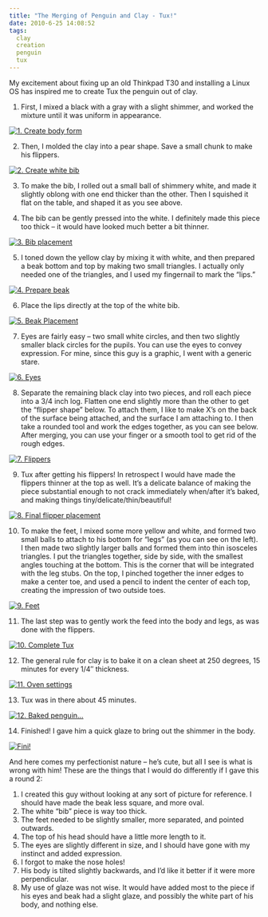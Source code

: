 ```yaml
---
title: "The Merging of Penguin and Clay - Tux!"
date: 2010-6-25 14:08:52
tags:
  clay
  creation
  penguin
  tux
---
```



My excitement about fixing up an old Thinkpad T30 and installing a Linux OS has inspired me to create Tux the penguin out of clay.

1. First, I mixed a black with a gray with a slight shimmer, and worked the mixture until it was uniform in appearance.

[![](http://www.vsoch.com/blog/wp-content/uploads/2010/06/tux-00012x-225x300.jpg "1. Create body form")](http://www.vsoch.com/blog/wp-content/uploads/2010/06/tux-00012x.jpg)

2. Then, I molded the clay into a pear shape. Save a small chunk to make his flippers.

[![](http://www.vsoch.com/blog/wp-content/uploads/2010/06/tux-00013x-300x225.jpg "2. Create white bib")](http://www.vsoch.com/blog/wp-content/uploads/2010/06/tux-00013x.jpg)

3. To make the bib, I rolled out a small ball of shimmery white, and made it slightly oblong with one end thicker than the other. Then I squished it flat on the table, and shaped it as you see above.

4. The bib can be gently pressed into the white. I definitely made this piece too thick – it would have looked much better a bit thinner.

[![](http://www.vsoch.com/blog/wp-content/uploads/2010/06/tux-00014x-300x225.jpg "3. Bib placement")](http://www.vsoch.com/blog/wp-content/uploads/2010/06/tux-00014x.jpg)

5. I toned down the yellow clay by mixing it with white, and then prepared a beak bottom and top by making two small triangles. I actually only needed one of the triangles, and I used my fingernail to mark the “lips.”

[![](http://www.vsoch.com/blog/wp-content/uploads/2010/06/tux-00015x-300x225.jpg "4. Prepare beak")](http://www.vsoch.com/blog/wp-content/uploads/2010/06/tux-00015x.jpg)

6. Place the lips directly at the top of the white bib.

[![](http://www.vsoch.com/blog/wp-content/uploads/2010/06/tux-00016x-300x225.jpg "5. Beak Placement")](http://www.vsoch.com/blog/wp-content/uploads/2010/06/tux-00016x.jpg)

7. Eyes are fairly easy – two small white circles, and then two slightly smaller black circles for the pupils. You can use the eyes to convey expression. For mine, since this guy is a graphic, I went with a generic stare.

[![](http://www.vsoch.com/blog/wp-content/uploads/2010/06/tux-00018x-300x225.jpg "6. Eyes")](http://www.vsoch.com/blog/wp-content/uploads/2010/06/tux-00018x.jpg)

8. Separate the remaining black clay into two pieces, and roll each piece into a 3/4 inch log. Flatten one end slightly more than the other to get the “flipper shape” below. To attach them, I like to make X’s on the back of the surface being attached, and the surface I am attaching to. I then take a rounded tool and work the edges together, as you can see below. After merging, you can use your finger or a smooth tool to get rid of the rough edges.

[![](http://www.vsoch.com/blog/wp-content/uploads/2010/06/tux-00019x-300x225.jpg "7. Flippers")](http://www.vsoch.com/blog/wp-content/uploads/2010/06/tux-00019x.jpg)

9. Tux after getting his flippers! In retrospect I would have made the flippers thinner at the top as well. It’s a delicate balance of making the piece substantial enough to not crack immediately when/after it’s baked, and making things tiny/delicate/thin/beautiful!

[![](http://www.vsoch.com/blog/wp-content/uploads/2010/06/tux-00020x-300x225.jpg "8. Final flipper placement")](http://www.vsoch.com/blog/wp-content/uploads/2010/06/tux-00020x.jpg)

10. To make the feet, I mixed some more yellow and white, and formed two small balls to attach to his bottom for “legs” (as you can see on the left). I then made two slightly larger balls and formed them into thin isosceles triangles. I put the triangles together, side by side, with the smallest angles touching at the bottom. This is the corner that will be integrated with the leg stubs. On the top, I pinched together the inner edges to make a center toe, and used a pencil to indent the center of each top, creating the impression of two outside toes.

[![](http://www.vsoch.com/blog/wp-content/uploads/2010/06/tux-00021x-300x225.jpg "9. Feet")](http://www.vsoch.com/blog/wp-content/uploads/2010/06/tux-00021x.jpg)

11. The last step was to gently work the feed into the body and legs, as was done with the flippers.

[![](http://www.vsoch.com/blog/wp-content/uploads/2010/06/tux-00022x-300x225.jpg "10. Complete Tux")](http://www.vsoch.com/blog/wp-content/uploads/2010/06/tux-00022x.jpg)

12. The general rule for clay is to bake it on a clean sheet at 250 degrees, 15 minutes for every 1/4″ thickness.

[![](http://www.vsoch.com/blog/wp-content/uploads/2010/06/tux-00024x-300x225.jpg "11. Oven settings")](http://www.vsoch.com/blog/wp-content/uploads/2010/06/tux-00024x.jpg)

13. Tux was in there about 45 minutes.

[![](http://www.vsoch.com/blog/wp-content/uploads/2010/06/tux-00025x-300x225.jpg "12. Baked penguin...")](http://www.vsoch.com/blog/wp-content/uploads/2010/06/tux-00025x.jpg)

14. Finished! I gave him a quick glaze to bring out the shimmer in the body.

[![](http://www.vsoch.com/blog/wp-content/uploads/2010/06/tux-00026-300x225.jpg "Fini!")](http://www.vsoch.com/blog/wp-content/uploads/2010/06/tux-00026.jpg)

And here comes my perfectionist nature – he’s cute, but all I see is what is wrong with him! These are the things that I would do differently if I gave this a round 2:

1. I created this guy without looking at any sort of picture for reference. I should have made the beak less square, and more oval.
2. The white “bib” piece is way too thick.
3. The feet needed to be slightly smaller, more separated, and pointed outwards.
4. The top of his head should have a little more length to it.
5. The eyes are slightly different in size, and I should have gone with my instinct and added expression.
6. I forgot to make the nose holes!
7. His body is tilted slightly backwards, and I’d like it better if it were more perpendicular.
8. My use of glaze was not wise. It would have added most to the piece if his eyes and beak had a slight glaze, and possibly the white part of his body, and nothing else.


